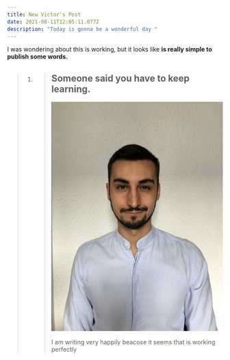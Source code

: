 ```yaml
---
title: New Victor's Post
date: 2021-08-11T12:05:11.077Z
description: "Today is gonna be a wonderful day "
---
```

I was wondering about this is working, but it looks like **is really simple to publish some words.** 

> 1. > ## **Someone said you have to keep learning.** 
>    >
>    > ![I chose my own pic beacouse it is the only i have](img_8178.jpg "Just me")
>    >
>    > I am writing very happily beacose it seems that is working perfectly